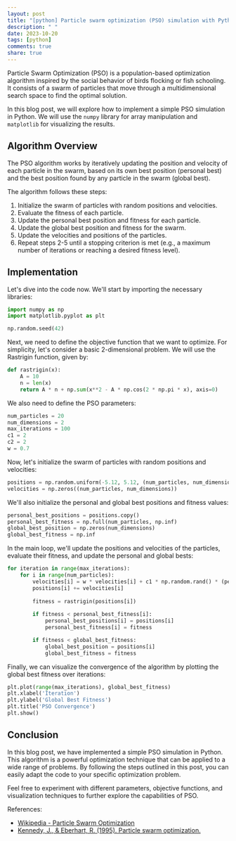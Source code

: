 ```yaml
---
layout: post
title: "[python] Particle swarm optimization (PSO) simulation with Python"
description: " "
date: 2023-10-20
tags: [python]
comments: true
share: true
---
```


Particle Swarm Optimization (PSO) is a population-based optimization algorithm inspired by the social behavior of birds flocking or fish schooling. It consists of a swarm of particles that move through a multidimensional search space to find the optimal solution.

In this blog post, we will explore how to implement a simple PSO simulation in Python. We will use the `numpy` library for array manipulation and `matplotlib` for visualizing the results.

## Algorithm Overview

The PSO algorithm works by iteratively updating the position and velocity of each particle in the swarm, based on its own best position (personal best) and the best position found by any particle in the swarm (global best).

The algorithm follows these steps:

1. Initialize the swarm of particles with random positions and velocities.
2. Evaluate the fitness of each particle.
3. Update the personal best position and fitness for each particle.
4. Update the global best position and fitness for the swarm.
5. Update the velocities and positions of the particles.
6. Repeat steps 2-5 until a stopping criterion is met (e.g., a maximum number of iterations or reaching a desired fitness level).

## Implementation

Let's dive into the code now. We'll start by importing the necessary libraries:

```python
import numpy as np
import matplotlib.pyplot as plt

np.random.seed(42)
```

Next, we need to define the objective function that we want to optimize. For simplicity, let's consider a basic 2-dimensional problem. We will use the Rastrigin function, given by:

```python
def rastrigin(x):
    A = 10
    n = len(x)
    return A * n + np.sum(x**2 - A * np.cos(2 * np.pi * x), axis=0)
```

We also need to define the PSO parameters:

```python
num_particles = 20
num_dimensions = 2
max_iterations = 100
c1 = 2
c2 = 2
w = 0.7
```

Now, let's initialize the swarm of particles with random positions and velocities:

```python
positions = np.random.uniform(-5.12, 5.12, (num_particles, num_dimensions))
velocities = np.zeros((num_particles, num_dimensions))
```

We'll also initialize the personal and global best positions and fitness values:

```python
personal_best_positions = positions.copy()
personal_best_fitness = np.full(num_particles, np.inf)
global_best_position = np.zeros(num_dimensions)
global_best_fitness = np.inf
```

In the main loop, we'll update the positions and velocities of the particles, evaluate their fitness, and update the personal and global bests:

```python
for iteration in range(max_iterations):
    for i in range(num_particles):
        velocities[i] = w * velocities[i] + c1 * np.random.rand() * (personal_best_positions[i] - positions[i]) + c2 * np.random.rand() * (global_best_position - positions[i])
        positions[i] += velocities[i]
        
        fitness = rastrigin(positions[i])
        
        if fitness < personal_best_fitness[i]:
            personal_best_positions[i] = positions[i]
            personal_best_fitness[i] = fitness

        if fitness < global_best_fitness:
            global_best_position = positions[i]
            global_best_fitness = fitness
```

Finally, we can visualize the convergence of the algorithm by plotting the global best fitness over iterations:

```python
plt.plot(range(max_iterations), global_best_fitness)
plt.xlabel('Iteration')
plt.ylabel('Global Best Fitness')
plt.title('PSO Convergence')
plt.show()
```

## Conclusion

In this blog post, we have implemented a simple PSO simulation in Python. This algorithm is a powerful optimization technique that can be applied to a wide range of problems. By following the steps outlined in this post, you can easily adapt the code to your specific optimization problem.

Feel free to experiment with different parameters, objective functions, and visualization techniques to further explore the capabilities of PSO.

References:
- [Wikipedia - Particle Swarm Optimization](https://en.wikipedia.org/wiki/Particle_swarm_optimization)
- [Kennedy, J., & Eberhart, R. (1995). Particle swarm optimization.](https://ieeexplore.ieee.org/document/488968)